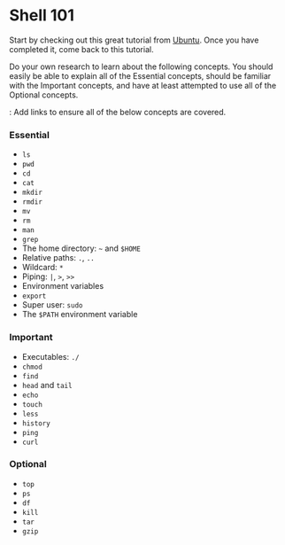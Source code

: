 # Shell 101

Start by checking out this great tutorial from
[Ubuntu](https://ubuntu.com/tutorials/command-line-for-beginners). Once you have
completed it, come back to this tutorial.

Do your own research to learn about the following concepts. You should easily be
able to explain all of the Essential concepts, should be familiar with the
Important concepts, and have at least attempted to use all of the Optional
concepts.

<TODO>: Add links to ensure all of the below concepts are covered.

### Essential

- `ls`
- `pwd`
- `cd`
- `cat`
- `mkdir`
- `rmdir`
- `mv`
- `rm`
- `man`
- `grep`
- The home directory: `~` and `$HOME`
- Relative paths: `.`, `..`
- Wildcard: `*`
- Piping: `|`, `>`, `>>`
- Environment variables
- `export`
- Super user: `sudo`
- The `$PATH` environment variable

### Important

- Executables: `./`
- `chmod`
- `find`
- `head` and `tail`
- `echo`
- `touch`
- `less`
- `history`
- `ping`
- `curl`

### Optional

- `top`
- `ps`
- `df`
- `kill`
- `tar`
- `gzip`
